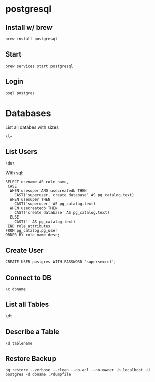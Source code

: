 # postgresql
## Install w/ brew
```
brew install postgresql
```
## Start
```
brew services start postgresql
```
## Login
```
psql postgres
```

# Databases
List all databes with sizes 
```
\l+
```

## List Users
```
\du+
```

With sql:
```
SELECT usename AS role_name,
 CASE
  WHEN usesuper AND usecreatedb THEN
    CAST('superuser, create database' AS pg_catalog.text)
  WHEN usesuper THEN
    CAST('superuser' AS pg_catalog.text)
  WHEN usecreatedb THEN
    CAST('create database' AS pg_catalog.text)
  ELSE
    CAST('' AS pg_catalog.text)
 END role_attributes
FROM pg_catalog.pg_user
ORDER BY role_name desc;
```

## Create User
```
CREATE USER postgres WITH PASSWORD 'supersecret';
```

## Connect to DB
```
\c dbname
```

## List all Tables
```
\dt
```

## Describe a Table
```
\d tablename
```

## Restore Backup
```
pg_restore --verbose --clean --no-acl --no-owner -h localhost -U postgres -d dbname ./dumpfile
```
